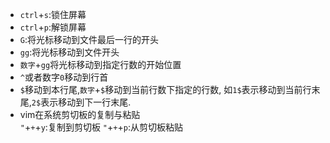 * `ctrl`+`s`:锁住屏幕
* `ctrl`+`p`:解锁屏幕
* `G`:将光标移动到文件最后一行的开头
* `gg`:将光标移动到文件开头
* `数字`+`gg`将光标移动到指定行数的开始位置
* `^`或者数字`0`移动到行首
* `$`移动到本行尾,`数字`+`$`移动到当前行数下指定的行数,
   如`1$`表示移动到当前行末尾,`2$`表示移动到下一行末尾.
* vim在系统剪切板的复制与粘贴<br>
  `"`+`+`+`y`:复制到剪切板
  `"`+`+`+`p`:从剪切板粘贴
